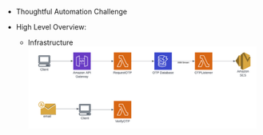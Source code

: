 - Thoughtful Automation Challenge

- High Level Overview:
    - Infrastructure
    ![LucidChart Diagram](assets/images/Thoughtful%20Automation.png?raw=true "LucidChart Diagram")